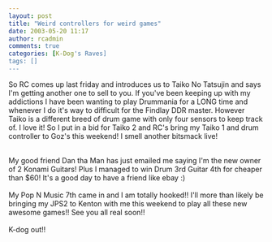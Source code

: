 ```yaml
---
layout: post
title: "Weird controllers for weird games"
date: 2003-05-20 11:17
author: rcadmin
comments: true
categories: [K-Dog's Raves]
tags: []
---
```

So RC comes up last friday and introduces us to Taiko No Tatsujin and says I'm getting another one to sell to you. If you've been keeping up with my addictions I have been wanting to play Drummania for a LONG time and whenever I do it's way to difficult for the Findlay DDR master. However Taiko is a different breed of drum game with only four sensors to keep track of. I love it! So I put in a bid for Taiko 2 and RC's bring my Taiko 1 and drum controller to Goz's this weekend! I smell another bitsmack live!
<br />

<br />
My good friend Dan tha Man has just emailed me saying I'm the new owner of 2 Konami Guitars! Plus I managed to win Drum 3rd Guitar 4th for cheaper than $60! It's a good day to have a friend like ebay :)
<br />

<br />
My Pop N Music 7th came in and I am totally hooked!! I'll more than likely be bringing my JPS2 to Kenton with me this weekend to play all these new awesome games!! See you all real soon!!
<br />

<br />
K-dog out!!
